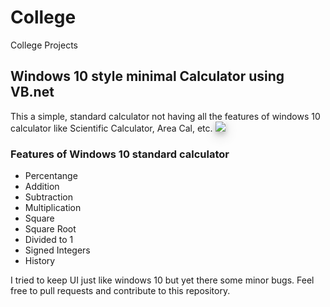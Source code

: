 # College
College Projects

## Windows 10 style minimal Calculator using VB.net
This a simple, standard calculator not having all the features of windows 10 calculator like Scientific Calculator, Area Cal, etc.
<img style="box-shadow: 0 4px 8px 0 rgba(0, 0, 0, 0.2), 0 6px 20px 0 rgba(0, 0, 0, 0.19);" src="https://i.imgur.com/Cb10P86.png"></img>
### Features of Windows 10 standard calculator
<ul>
  <li>Percentange</li>
  <li>Addition</li>
  <li>Subtraction</li>
  <li>Multiplication</li>
  <li>Square</li>
  <li>Square Root</li>
  <li>Divided to 1</li>
  <li>Signed Integers</li>
  <li>History</li>
</ul>

I tried to keep UI just like windows 10 but yet there some minor bugs. Feel free to pull requests and contribute to this repository.

  

